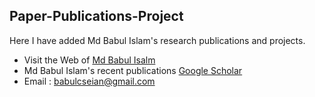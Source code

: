## Paper-Publications-Project

Here I have added Md Babul Islam's research publications and projects.
* Visit the Web of [Md Babul Isalm ](https://babulcseian.github.io/)
*  Md Babul Islam's recent publications [Google Scholar ]([https://babulcseian.github.io/](https://scholar.google.com/citations?user=Zaf5EhQAAAAJ&hl=en&authuser=1)https://scholar.google.com/citations?user=Zaf5EhQAAAAJ&hl=en&authuser=1)
* Email : babulcseian@gmail.com
